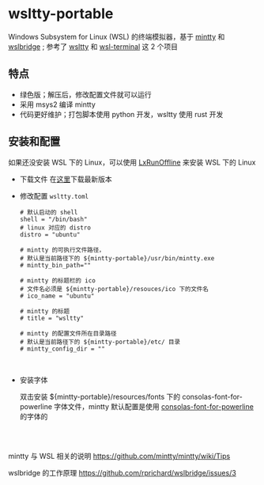# wsltty-portable
 Windows Subsystem for Linux (WSL) 的终端模拟器，基于 [mintty](https://github.com/mintty/mintty) 和 [wslbridge](https://github.com/rprichard/wslbridge) ; 参考了 [wsltty](https://github.com/mintty/wsltty) 和 [wsl-terminal](https://github.com/goreliu/wsl-terminal) 这 2 个项目



## 特点

* 绿色版；解压后，修改配置文件就可以运行
* 采用 msys2 编译 mintty
* 代码更好维护；打包脚本使用 python 开发，wsltty 使用 rust 开发

## 安装和配置

如果还没安装 WSL 下的 Linux，可以使用 [LxRunOffline](https://github.com/DDoSolitary/LxRunOffline) 来安装 WSL 下的 Linux

* 下载文件 
在[这里](https://github.com/riag/wsltty-portable/releases)下载最新版本

* 修改配置 `wsltty.toml`

  ```
  # 默认启动的 shell
  shell = "/bin/bash"
  # linux 对应的 distro
  distro = "ubuntu"

  # mintty 的可执行文件路径，
  # 默认是当前路径下的 ${mintty-portable}/usr/bin/mintty.exe
  # mintty_bin_path=""

  # mintty 的标题栏的 ico 
  # 文件名必须是 ${mintty-portable}/resouces/ico 下的文件名
  # ico_name = "ubuntu"

  # mintty 的标题
  # title = "wsltty"

  # mintty 的配置文件所在目录路径
  # 默认是当前路径下的 ${mintty-portable}/etc/ 目录
  # mintty_config_dir = ""
  ```

  ​

* 安装字体

  双击安装 ${mintty-portable}/resources/fonts 下的 consolas-font-for-powerline 字体文件，mintty 默认配置是使用 [consolas-font-for-powerline]( https://github.com/runsisi/consolas-font-for-powerline) 的字体的

  ​

## 

mintty 与 WSL 相关的说明 https://github.com/mintty/mintty/wiki/Tips

wslbridge 的工作原理  https://github.com/rprichard/wslbridge/issues/3



